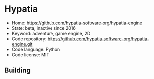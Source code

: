 # Hypatia

- Home: https://github.com/hypatia-software-org/hypatia-engine
- State: beta, inactive since 2016
- Keyword: adventure, game engine, 2D
- Code repository: https://github.com/hypatia-software-org/hypatia-engine.git
- Code language: Python
- Code license: MIT

## Building
